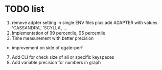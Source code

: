  # TODO list
 
1. remove adpter setting in single ENV files plus add ADAPTER 
with values 'CASSANDRA', 'SCYLLA', ... 
3. Implementation of 99 percentile, 95 percentile
4. Time measurement with better precision
  - improvement on side of qgate-perf
7. Add CLI for check size of all or specific keyspaces
8. Add variable precision for numbers in graph
